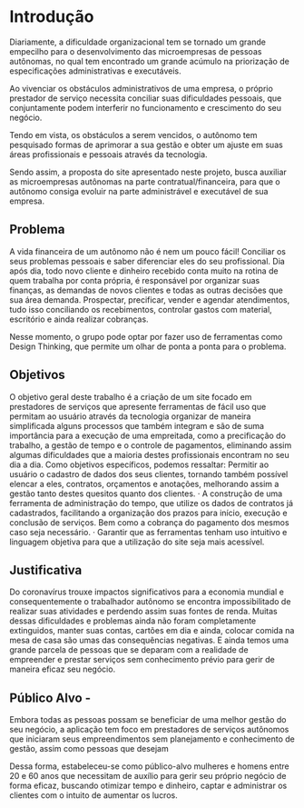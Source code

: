 # Introdução

Diariamente, a dificuldade organizacional tem se tornado um grande empecilho para o desenvolvimento das microempresas de pessoas autônomas, no qual tem encontrado um grande acúmulo na priorização de especificações administrativas e executáveis. 
 
Ao vivenciar os obstáculos administrativos de uma empresa, o próprio prestador de serviço necessita conciliar suas dificuldades pessoais, que conjuntamente podem interferir no funcionamento e crescimento do seu negócio. 
 
Tendo em vista, os obstáculos a serem vencidos, o autônomo tem pesquisado formas de aprimorar a sua gestão e obter um ajuste em suas áreas profissionais e pessoais através da tecnologia. 
 
Sendo assim, a proposta do site apresentado neste projeto, busca auxiliar as microempresas autônomas na parte contratual/financeira, para que o autônomo consiga evoluir na parte administrável e executável de sua empresa.


## Problema 
 A vida financeira de um autônomo não é nem um pouco fácil! Conciliar os seus problemas pessoais e saber diferenciar eles do seu profissional. Dia após dia, todo novo cliente e dinheiro recebido conta muito na rotina de quem trabalha por conta própria,  é responsável por organizar suas finanças, as demandas de novos clientes e todas as outras decisões que sua área demanda. Prospectar, precificar, vender e agendar atendimentos, tudo isso conciliando os recebimentos,  controlar gastos com material, escritório e ainda realizar cobranças.


Nesse momento, o grupo pode optar por fazer uso  de ferramentas como Design Thinking, que permite um olhar de ponta a ponta para o problema.

## Objetivos 
O objetivo geral deste trabalho é a criação de um site focado em prestadores de serviços que apresente ferramentas de fácil uso que permitam ao usuário através da tecnologia organizar de maneira simplificada alguns processos que também integram e são de suma importância para a execução de uma empreitada, como a precificação do trabalho, a gestão de tempo e o controle de pagamentos, eliminando assim algumas dificuldades que a maioria destes profissionais encontram no seu dia a dia.
Como objetivos específicos, podemos ressaltar:
Permitir ao usuário o cadastro de dados dos seus clientes, tornando também possível elencar a eles, contratos, orçamentos e anotações, melhorando assim a gestão tanto destes quesitos quanto dos clientes.
·         A construção de uma ferramenta de administração do tempo, que utilize os dados de contratos já cadastrados, facilitando a organização dos prazos para início, execução e conclusão de serviços. Bem como a cobrança do pagamento dos mesmos caso seja necessário.
·         Garantir que as ferramentas tenham uso intuitivo e linguagem objetiva para que a utilização do site seja mais acessível.


## Justificativa

Do coronavírus trouxe impactos significativos para a economia mundial e consequentemente o trabalhador autônomo se encontra impossibilitado de realizar suas atividades e perdendo assim suas fontes de renda. Muitas dessas dificuldades e problemas ainda não foram completamente extinguidos, manter suas contas, cartões em dia e ainda, colocar comida na mesa de casa são umas das consequências negativas. E ainda temos uma grande parcela de pessoas que se deparam com a realidade de empreender e prestar serviços sem conhecimento prévio para gerir de maneira eficaz seu negócio.


## Público Alvo -
Embora todas as pessoas possam se beneficiar de uma melhor gestão do seu negócio, a aplicação tem foco em prestadores de serviços autônomos que iniciaram seus empreendimentos sem planejamento e conhecimento de gestão, assim como  pessoas que desejam 

Dessa forma, estabeleceu-se como público-alvo mulheres e homens entre 20 e 60 anos que necessitam de auxílio para gerir seu próprio negócio de forma eficaz, buscando otimizar tempo e dinheiro, captar e administrar os clientes com o intuito de aumentar os lucros.

